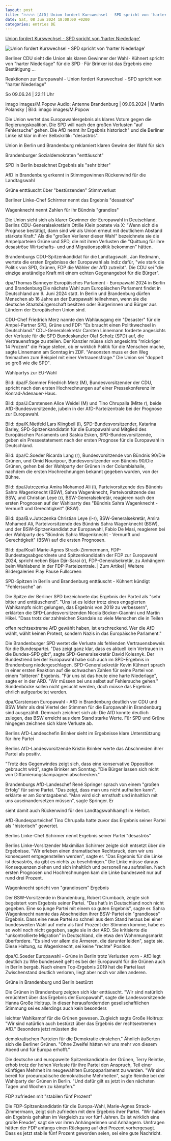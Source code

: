 ```yaml
---
layout: post
title: "🔥🔥🔥🔥 [AfD] Union fordert Kurswechsel - SPD spricht von 'harter Niederlage'"
date: Sat, 08 Jun 2024 18:00:00 +0200
categories: entries DE
---
```

[Union fordert Kurswechsel - SPD spricht von 'harter Niederlage'](https://www.rbb24.de/politik/wahl/Europawahl/2024/reaktionen-berlin-brandenburg-ergebnis-europawahl.html)

![Union fordert Kurswechsel - SPD spricht von 'harter Niederlage'](https://www.rbb24.de/content/dam/rbb/rbb/rbb24/2024/2024_06/imago-images/klein-linnemann-cdu.jpg.jpg/size=708x398.jpg)

Berliner CDU sieht die Union als klaren Gewinner der Wahl · Kühnert spricht von "harter Niederlage" für die SPD · Für Brinker ist das Ergebnis eine Bestätigung ...

Reaktionen zur Europawahl - Union fordert Kurswechsel - SPD spricht von "harter Niederlage"

So 09.06.24 | 22:11 Uhr

imago images/M.Popow Audio: Antenne Brandenburg | 09.06.2024 | Martin Polansky | Bild: imago images/M.Popow

Die Union wertet das Europawahlergebnis als klares Votum gegen die Regierungskoalition. Die SPD will nach den großen Verlusten "auf Fehlersuche" gehen. Die AfD nennt ihr Ergebnis historisch" und die Berliner Linke ist klar in ihrer Selbskritik: "desaströs".



Union in Berlin und Brandenburg reklamiert klaren Gewinn der Wahl für sich



Brandenburger Sozialdemokraten "enttäuscht"

SPD in Berlin bezeichnet Ergebnis als "sehr bitter"

AfD in Brandenburg erkennt in Stimmgewinnen Rückenwind für die Landtagswahl

Grüne enttäuscht über "bestürzenden" Stimmverlust

Berliner Linke-Chef Schirmer nennt das Ergebnis "desaströs"

Wagenknecht nennt Zahlen für ihr Bündnis "grandios"

Die Union sieht sich als klarer Gewinner der Europawahl in Deutschland. Berlins CDU-Generalsekretärin Ottilie Klein postete via X: "Wenn sich die Prognose bestätigt, dann sind wir als Union erneut mit deutlichem Abstand stärkste Kraft." Als die "großen Verlierer dieser Wahl" bezeichnete sie die Ampelparteien Grüne und SPD, die mit ihren Verlusten die "Quittung für ihre desaströse Wirtschafts- und und Migrationspolitik bekommen" hätten.



Brandenburgs CDU-Spitzenkandidat für die Landtagswahl, Jan Redmann, wertete die ersten Ergebnisse der Europawahl als Indiz dafür, "wie stark die Politik von SPD, Grünen, FDP die Wähler der AfD zutreibt". Die CDU sei "die einzige anständige Kraft mit einem echten Gegenangebot für die Bürger".

dpa/Thomas Banneyer Europäisches Parlament - Europawahl 2024 in Berlin und Brandenburg Die nächste Wahl zum Europäischen Parlament findet in Deutschland am 9. Juni 2024 statt. In Berlin und Brandenburg dürfen Menschen ab 16 Jahre an der Europawahl teilnehmen, wenn sie die deutsche Staatsbürgerschaft besitzen oder Bürgerinnen und Bürger aus Ländern der Europäischen Union sind.

CDU-Chef Friedrich Merz nannte den Wahlausgang ein "Desaster" für die Ampel-Partner SPD, Grüne und FDP: "Es braucht einen Politkwechsel in Deutschland." CDU-Generalsekretär Carsten Linnemann forderte angesichts der Verluste für die SPD Bundeskanzler Olaf Scholz (SPD) auf, die Vertrauensfrage zu stellen. Der Kanzler müsse sich angesichts "mickriger 14 Prozent" die Frage stellen, ob er wirklich Politik für die Menschen mache, sagte Linnemann am Sonntag im ZDF. "Ansonsten muss er den Weg freimachen zum Beispiel mit einer Vertrauensfrage." Die Union sei "doppelt so groß wie die SPD".

Wahlpartys zur EU-Wahl

Bild: dpa/F.Sommer Friedrich Merz (M), Bundesvorsitzender der CDU, spricht nach den ersten Hochrechnungen auf einer Pressekonferenz im Konrad-Adenauer-Haus.

Bild: dpa/J.Carstensen Alice Weidel (M) und Tino Chrupalla (Mitte r), beide AfD-Bundesvorsitzende, jubeln in der AfD-Parteizentrale bei der Prognose zur Europawahl.

Bild: dpa/K.Nietfeld Lars Klingbeil (l), SPD-Bundesvorsitzender, Katarina Barley, SPD-Spitzenkandidatin für die Europawahl und Mitglied des Europäischen Parlaments und Saskia Esken, SPD-Bundesvorsitzende, geben ein Pressestatement nach der ersten Prognose für die Europawahl in Deutschland.

Bild: dpa/C.Soeder Ricarda Lang (r), Bundesvorsitzende von Bündnis 90/Die Grünen, und Omid Nouripour, Bundesvorsitzender von Bündnis 90/Die Grünen, gehen bei der Wahlparty der Grünen in der Columbiahalle, nachdem die ersten Hochrechnungen bekannt gegeben wurden, von der Bühne.

Bild: dpa/Jutrczenka Amira Mohamed Ali (l), Parteivorsitzende des Bündnis Sahra Wagenknecht (BSW), Sahra Wagenknecht, Parteivorsitzende des BSW, und Christian Leye (r), BSW-Generalsekretär, reagieren nach den ersten Prognosen auf der Wahlparty des "Bündnis Sahra Wagenknecht - Vernunft und Gerechtigkeit" (BSW).

Bild: dpa/B.v.Jutrczenka Christian Leye (l-r), BSW-Generalsekretär, Amira Mohamed Ali, Parteivorsitzende des Bündnis Sahra Wagenknecht (BSW), und der BSW-Spitzenkandidat zur Europawahl, Fabio De Masi, reagieren bei der Wahlparty des "Bündnis Sahra Wagenknecht - Vernunft und Gerechtigkeit" (BSW) auf die ersten Prognosen.

Bild: dpa/Koall Marie-Agnes Strack-Zimmermann, FDP-Bundestagsabgeordnete und Spitzenkandidatin der FDP zur Europawahl 2024, spricht neben Bijan Djir-Sarai (r), FDP-Generalsekretär, zu Anhängern beim Wahlabend in der FDP-Parteizentrale. | Zum Artikel | Weitere Bildergalerien Play Pause Fullscreen













SPD-Spitzen in Berlin und Brandenburg enttäuscht - Kühnert kündigt "Fehlersuche" an

Die Spitze der Berliner SPD bezeichnete das Ergebnis der Parteil als "sehr bitter und enttäuschend". "Uns ist es leider trotz eines engagierten Wahlkampfs nicht gelungen, das Ergebnis von 2019 zu verbessern", erklärten die SPD-Landesvorsitzenden Nicola Böcker-Giannini und Martin Hikel. "Dass trotz der zahlreichen Skandale so viele Menschen die in Teilen

offen rechtsextreme AfD gewählt haben, ist erschreckend. Wer die AfD wählt, wählt keinen Protest, sondern Nazis in das Europäische Parlament."



Die Brandenburger SPD wertet die Verluste als fehlenden Vertrauensbeweis für die Bundespartei. "Das zeigt ganz klar, dass es aktuell kein Vertrauen in die Bundes-SPD gibt", sagte SPD-Generalsekretär David Kolesnyk. Der Bundestrend bei der Europawahl habe sich auch im SPD-Ergebnis in Brandenburg niedergeschlagen. SPD-Generalsekretär Kevin Kühnert sprach in einer ersten Reaktion auf die schwachen Zahlen für seine Partei von einem "bitteren" Ergebnis. "Für uns ist das heute eine harte Niederlage", sagte er in der ARD. "Wir müssen bei uns selbst auf Fehlersuche gehen." Sündenböcke sollen nicht gesucht werden, doch müsse das Ergebnis ehrlich aufgearbeitet werden.

dpa/Carstensen Europawahl - AfD in Brandenburg deutlich vor CDU und BSW Mehr als drei Viertel der Stimmen für die Europawahl in Brandenburg sind ausgezählt. Demnach zeichnet sich ab: Die AfD konnte deutlich zulegen, das BSW erreicht aus dem Stand starke Werte. Für SPD und Grüne hingegen zeichnen sich klare Verluste ab.

Berlins AfD-Landeschefin Brinker sieht im Ergebnisse klare Unterstützung für ihre Partei

Berlins AfD-Landesvorsitzende Kristin Brinker werte das Abschneiden ihrer Partei als positiv.

"Trotz des Gegenwindes zeigt sich, dass eine konservative Opposition gebraucht wird", sagte Brinker am Sonntag. "Die Bürger lassen sich nicht von Diffamierungskampagnen abschrecken."



Brandenburgs AfD-Landeschef René Springer sprach von einem "großen Erfolg" für seine Partei. "Das zeigt, dass man uns nicht aufhalten kann", erklärte er am Sonntagabend. "Man wird sich ernsthaft und inhaltlich mit uns auseinandersetzen müssen", sagte Springer. Er

sieht damit auch Rückenwind für den Landtagswahlkampf im Herbst.

AfD-Bundesparteichef Tino Chrupalla hatte zuvor das Ergebnis seiner Partei als "historisch" gewertet.

Berlins Linke-Chef Schirmer nennt Ergebnis seiner Partei "desaströs"

Berlins Linke-Vorsitzender Maximilian Schirmer zeigte sich entsetzt über die Ergebnisse. "Wir erleben einen dramatischen Rechtsruck, dem wir uns konsequent entgegenstellen werden", sagte er. "Das Ergebnis für die Linke ist desaströs, da gibt es nichts zu beschönigen." Die Linke müsse daraus Konsequenzen ziehen und sich inhaltlich und personell neu aufstellen. Nach ersten Prognosen und Hochrechnungen kam die Linke bundesweit nur auf rund drei Prozent.

Wagenknecht spricht von "grandiosem" Ergebnis

Der BSW-Vorsitzende in Brandenburg, Robert Crumbach, zeigte sich begeistert vom Ergebnis seiner Partei. "Das hat’s in Deutschland noch nicht gegeben. Eine so junge Partei mit einem so guten Ergebnis", sagte er. Sahra Wagenknecht nannte das Abschneiden ihrer BSW-Partei ein "grandioses" Ergebnis. Dass eine neue Partei so schnell aus dem Stand heraus bei einer bundesweiten Wahl auf mehr als fünf Prozent der Stimmen komme, habe es so wohl noch nicht gegeben, sagte sie in der ARD. Sie kritisierte die "unkontrollierte Migration" in Deutschland, die etwa den Wohnmungsmarkt überfordere. "Es sind vor allem die Ärmeren, die darunter leiden", sagte sie. Diese Haltung, so Wagenknecht, sei keine "rechte" Position.



dpa/C.Soeder Europawahl - Grüne in Berlin trotz Verlusten vorn - AfD legt deutlich zu Wie bundesweit geht es bei der Europawahl für die Grünen auch in Berlin bergab. Nach einem Top-Ergebnis 2019 hat die Partei laut Zwischenstand deutlich verloren, liegt aber noch vor allen anderen.



Grüne in Brandenburg und Berlin bestürzt

Die Grünen in Brandenburg zeigten sich klar enttäuscht. "Wir sind natürlich ernüchtert über das Ergebnis der Europawahl", sagte die Landesvorsitzende Hanna Große Holtrup. In dieser herausfordernden gesellschaftlichen Stimmung sei es allerdings auch kein besonders

leichter Wahlkampf für die Grünen gewesen. Zugleich sagte Große Holtrup: "Wir sind natürlich auch bestürzt über das Ergebnis der rechtsextremen AfD." Besonders jetzt müssten die

demokratischen Parteien für die Demokratie einstehen." Ähnlich äußerten sich die Berliner Grünen. "Ohne Zweifel hätten wir uns mehr von diesem Abend und für Europa erhofft."



Die deutsche und europaweite Spitzenkandidatin der Grünen, Terry Reintke, erhob trotz der hohen Verluste für ihre Partei den Anspruch, Teil einer künftigen Mehrheit im neugewählten Europaparlament zu werden. "Wir sind bereit für proeuropäische demokratische Mehrheiten", sagte Reintke bei der Wahlparty der Grünen in Berlin. "Und dafür gilt es jetzt in den nächsten Tagen und Wochen zu kämpfen."

FDP zufrieden mit "stabilen fünf Prozent"

Die FDP-Spitzenkandidatin für die Europa-Wahl, Marie-Agnes Strack-Zimmermann, zeigt sich zufrieden mit dem Ergebnis ihrer Partei. "Wir haben ein Ergebnis gehalten im Vergleich zu vor fünf Jahren. Es ist wirklich eine große Freude", sagt sie vor ihren Anhängerinnen und Anhängern. Umfragen hätten der FDP anfangs einen Rückgang auf drei Prozent vorhergesagt. Dass es jetzt stabile fünf Prozent geworden seien, sei eine gute Nachricht.

